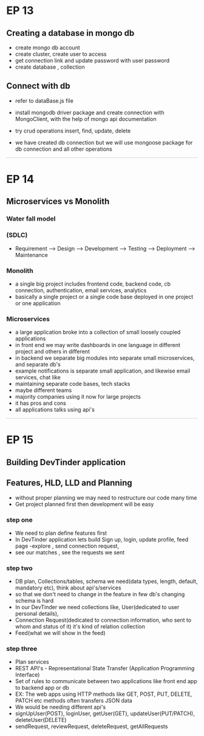 # EP 13

## Creating a database in mongo db

- create mongo db account
- create cluster, create user to access
- get connection link and update password with user password
- create database , collection

## Connect with db

- refer to dataBase.js file
- install mongodb driver package and create connection with MongoClient, with the help of mongo api documentation
- try crud operations insert, find, update, delete

- we have created db connection but we will use mongoose package for db connection and all other operations

<hr style="height:1px; background-color:#ccc; border:none;" />

# EP 14

## Microservices vs Monolith

### Water fall model

### (SDLC)

- Requirement --> Design --> Development --> Testing --> Deployment --> Maintenance

### Monolith

- a single big project includes frontend code, backend code, cb connection, authentication, email services, analytics
- basically a single project or a single code base deployed in one project or one application

### Microservices

- a large application broke into a collection of small loosely coupled applications
- in front end we may write dashboards in one language in different project and others in different
- in backend we separate big modules into separate small microservices, and separate db's
- example notifications is separate small application, and likewise email services, chat like
- maintaining separate code bases, tech stacks
- maybe different teams
- majority companies using it now for large projects
- it has pros and cons
- all applications talks using api's

<hr style="height:1px; background-color:#ccc; border:none;" />

# EP 15

## Building DevTinder application

## Features, HLD, LLD and Planning

- without proper planning we may need to restructure our code many time
- Get project planned first then development will be easy

### step one

- We need to plan define features first
- In DevTinder application lets build Sign up, login, update profile, feed page -explore , send connection request,
- see our matches , see the requests we sent

### step two

- DB plan, Collections/tables, schema we need(data types, length, default, mandatory etc), think about api's/services
- so that we don't need to change in the feature in few db's changing schema is hard
- In our DevTinder we need collections like, User(dedicated to user personal details),
- Connection Request(dedicated to connection information, who sent to whom and status of it) it's kind of relation collection
- Feed(what we will show in the feed)

### step three

- Plan services
- REST API's - Representational State Transfer (Application Programming Interface)
- Set of rules to communicate between two applications like front end app to backend app or db
- EX: The web apps using HTTP methods like GET, POST, PUT, DELETE, PATCH etc methods often transfers JSON data
- We would be needing different api's
- signUpUser(POST), loginUser, getUser(GET), updateUser(PUT/PATCH), deleteUser(DELETE)
- sendRequest, reviewRequest, deleteRequest, getAllRequests

